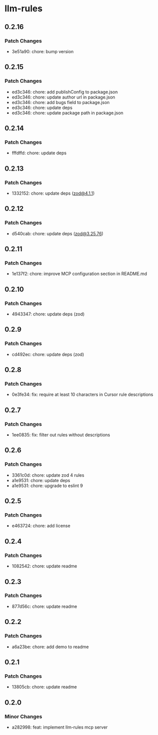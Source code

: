 # llm-rules

## 0.2.16

### Patch Changes

- 3e51a90: chore: bump version

## 0.2.15

### Patch Changes

- ed3c346: chore: add publishConfig to package.json
- ed3c346: chore: update author url in package.json
- ed3c346: chore: add bugs field to package.json
- ed3c346: chore: update deps
- ed3c346: chore: update package path in package.json

## 0.2.14

### Patch Changes

- fffdffd: chore: update deps

## 0.2.13

### Patch Changes

- 1332152: chore: update deps (zod@4.1.1)

## 0.2.12

### Patch Changes

- d540cab: chore: update deps (zod@3.25.76)

## 0.2.11

### Patch Changes

- 1e137f2: chore: improve MCP configuration section in README.md

## 0.2.10

### Patch Changes

- 4943347: chore: update deps (zod)

## 0.2.9

### Patch Changes

- cd492ec: chore: update deps (zod)

## 0.2.8

### Patch Changes

- 0e3fe34: fix: require at least 10 characters in Cursor rule descriptions

## 0.2.7

### Patch Changes

- 1ee0835: fix: filter out rules without descriptions

## 0.2.6

### Patch Changes

- 3361c0d: chore: update zod 4 rules
- a1e9531: chore: update deps
- a1e9531: chore: upgrade to eslint 9

## 0.2.5

### Patch Changes

- e463724: chore: add license

## 0.2.4

### Patch Changes

- 1082542: chore: update readme

## 0.2.3

### Patch Changes

- 877d56c: chore: update readme

## 0.2.2

### Patch Changes

- a6a23be: chore: add demo to readme

## 0.2.1

### Patch Changes

- 13805cb: chore: update readme

## 0.2.0

### Minor Changes

- a282998: feat: implement llm-rules mcp server
